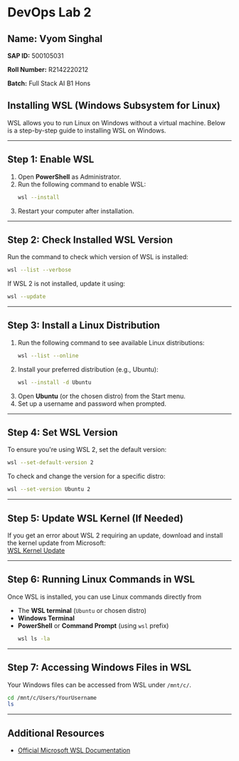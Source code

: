 # DevOps Lab 2

## Name: Vyom Singhal
**SAP ID:** 500105031

**Roll Number:** R2142220212

**Batch:** Full Stack AI B1 Hons

## Installing WSL (Windows Subsystem for Linux)

WSL allows you to run Linux on Windows without a virtual machine. Below is a step-by-step guide to installing WSL on Windows.

---

## **Step 1: Enable WSL**

1. Open **PowerShell** as Administrator.
2. Run the following command to enable WSL:
   ```sh
   wsl --install
   ```
3. Restart your computer after installation.

---

## **Step 2: Check Installed WSL Version**  
Run the command to check which version of WSL is installed:  
```sh
wsl --list --verbose
```
If WSL 2 is not installed, update it using:  
```sh
wsl --update
```

---

## **Step 3: Install a Linux Distribution**  

1. Run the following command to see available Linux distributions:
   ```sh
   wsl --list --online
   ```
2. Install your preferred distribution (e.g., Ubuntu):
   ```sh
   wsl --install -d Ubuntu
   ```
3. Open **Ubuntu** (or the chosen distro) from the Start menu.
4. Set up a username and password when prompted.

---

## **Step 4: Set WSL Version**  
To ensure you're using WSL 2, set the default version:  
```sh
wsl --set-default-version 2
```
To check and change the version for a specific distro:  
```sh
wsl --set-version Ubuntu 2
```

---

## **Step 5: Update WSL Kernel (If Needed)**  

If you get an error about WSL 2 requiring an update, download and install the kernel update from Microsoft:  
[WSL Kernel Update](https://aka.ms/wsl2kernel)

---

## **Step 6: Running Linux Commands in WSL**

Once WSL is installed, you can use Linux commands directly from 
- The **WSL terminal** (`Ubuntu` or chosen distro)
- **Windows Terminal**
- **PowerShell** or **Command Prompt** (using `wsl` prefix)
  ```sh
  wsl ls -la
  ```

---

## **Step 7: Accessing Windows Files in WSL**
Your Windows files can be accessed from WSL under `/mnt/c/`.
```sh
cd /mnt/c/Users/YourUsername
ls
```
---

## **Additional Resources**
- [Official Microsoft WSL Documentation](https://docs.microsoft.com/en-us/windows/wsl/)